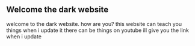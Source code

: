 ## Welcome the dark website 
welcome to the dark website. how are you? 
this website can teach you things when i update it there can be things on youtube ill give you the link when i update
